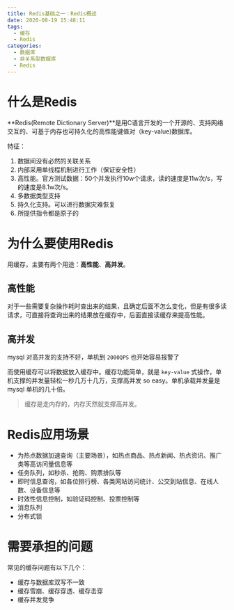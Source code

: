 ```yaml
---
title: Redis基础之一：Redis概述
date: 2020-08-19 15:48:11
tags:
  - 缓存
  - Redis
categories:
  - 数据库
  - 非关系型数据库
  - Redis
---
```


# 什么是Redis

**Redis(Remote Dictionary Server)**是用C语言开发的一个开源的、支持网络交互的、可基于内存也可持久化的高性能键值对（key-value)数据库。

特征：

1. 数据间没有必然的关联关系
2. 内部采用单线程机制进行工作（保证安全性）
3. 高性能。官方测试数据：50个并发执行10w个请求，读的速度是11w次/s，写的速度是8.1w次/s。
4. 多数据类型支持
5. 持久化支持。可以进行数据灾难恢复
6. 所提供指令都是原子的

# 为什么要使用Redis

用缓存，主要有两个用途：**高性能**、**高并发**。

## 高性能

对于一些需要复杂操作耗时查出来的结果，且确定后面不怎么变化，但是有很多读请求，可直接将查询出来的结果放在缓存中，后面直接读缓存来提高性能。

## 高并发

mysql 对高并发的支持不好，单机到 `2000QPS` 也开始容易报警了

而使用缓存可以将数据放入缓存中。缓存功能简单，就是 `key-value` 式操作，单机支撑的并发量轻松一秒几万十几万，支撑高并发 so easy。单机承载并发量是 mysql 单机的几十倍。

> 缓存是走内存的，内存天然就支撑高并发。

# Redis应用场景

- 为热点数据加速查询（主要场景），如热点商品、热点新闻、热点资讯、推广类等高访问量信息等
- 任务队列，如秒杀、抢购、购票排队等
- 即时信息查询，如各位排行榜、各类网站访问统计、公交到站信息、在线人数、设备信息等
- 时效性信息控制，如验证码控制、投票控制等
- 消息队列
- 分布式锁

# 需要承担的问题

常见的缓存问题有以下几个：

- 缓存与数据库双写不一致
- 缓存雪崩、缓存穿透、缓存击穿
- 缓存并发竞争
